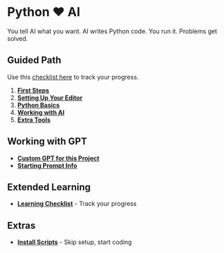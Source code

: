# Python ❤️ AI

You tell AI what you want. AI writes Python code. You run it. Problems get solved.

## Guided Path

Use this [checklist here](docs/getting-started.md) to track your progress.
1. **[First Steps](docs/first-steps.md)**
2. **[Setting Up Your Editor](docs/editors.md)**
3. **[Python Basics](docs/the-basics.md)**
4. **[Working with AI](docs/how-to-use-with-ai.md)**
5. **[Extra Tools](docs/additional-tools-and-resources.md)**

## Working with GPT

- **[Custom GPT for this Project](https://chatgpt.com/g/g-6896d430dc7c81919d8428c0626d8ce7-python-tools-boostrap-prompt)**
- **[Starting Prompt Info](docs/starting-prompt.md)**

## Extended Learning

- **[Learning Checklist](docs/learning-checklist.md)** - Track your progress

## Extras
- **[Install Scripts](installers.md)** - Skip setup, start coding
